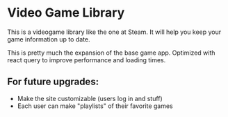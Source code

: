 # Video Game Library
This is a videogame library like the one at Steam.
It will help you keep your game information up to date.

This is pretty much the expansion of the base game app. Optimized with react query to improve performance and loading times.

## For future upgrades:
- Make the site customizable (users log in and stuff)
- Each user can make "playlists" of their favorite games

